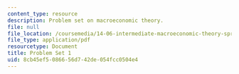 ```yaml
---
content_type: resource
description: Problem set on macroeconomic theory.
file: null
file_location: /coursemedia/14-06-intermediate-macroeconomic-theory-spring-2003/8cb45ef5086656d742de054fcc0504e4_ps1.pdf
file_type: application/pdf
resourcetype: Document
title: Problem Set 1
uid: 8cb45ef5-0866-56d7-42de-054fcc0504e4
---
```

